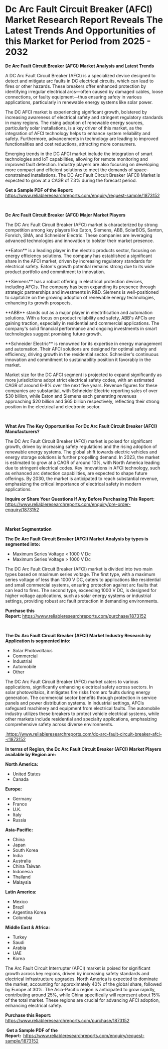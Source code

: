 <p><h1>Dc Arc Fault Circuit Breaker (AFCI) Market Research Report Reveals The Latest Trends And Opportunities of this Market for Period from 2025 - 2032</h1></p><p><strong>Dc Arc Fault Circuit Breaker (AFCI) Market Analysis and Latest Trends</strong></p>
<p><p>A DC Arc Fault Circuit Breaker (AFCI) is a specialized device designed to detect and mitigate arc faults in DC electrical circuits, which can lead to fires or other hazards. These breakers offer enhanced protection by identifying irregular electrical arcs—often caused by damaged cables, loose connections, or faulty equipment—thus ensuring safety in various applications, particularly in renewable energy systems like solar power.</p><p>The DC AFCI market is experiencing significant growth, bolstered by increasing awareness of electrical safety and stringent regulatory standards in many regions. The rising adoption of renewable energy sources, particularly solar installations, is a key driver of this market, as the integration of AFCI technology helps to enhance system reliability and safety. Furthermore, advancements in technology are leading to improved functionalities and cost reductions, attracting more consumers.</p><p>Emerging trends in the DC AFCI market include the integration of smart technologies and IoT capabilities, allowing for remote monitoring and improved fault detection. Industry players are also focusing on developing more compact and efficient solutions to meet the demands of space-constrained installations. The DC Arc Fault Circuit Breaker (AFCI) Market is expected to grow at a CAGR of 7.3% during the forecast period.</p></p>
<p><strong>Get a Sample PDF of the Report:&nbsp;</strong> <a href="https://www.reliableresearchreports.com/enquiry/request-sample/1873152?utm_campaign=10&utm_medium=2&utm_source=Github&utm_content=ia&utm_term=12042025&utm_id=dc-arc-fault-circuit-breaker-afci">https://www.reliableresearchreports.com/enquiry/request-sample/1873152</a></p>
<p>&nbsp;</p>
<p><strong>Dc Arc Fault Circuit Breaker (AFCI) Major Market Players</strong></p>
<p><p>The DC Arc Fault Circuit Breaker (AFCI) market is characterized by strong competition among key players like Eaton, Siemens, ABB, SolarBOS, Santon, Fonrich, SMA, and Schneider Electric. These companies are leveraging advanced technologies and innovation to bolster their market presence.</p><p>**Eaton** is a leading player in the electric products sector, focusing on energy efficiency solutions. The company has established a significant share in the AFCI market, driven by increasing regulatory standards for electrical safety. Eaton's growth potential remains strong due to its wide product portfolio and commitment to innovation.</p><p>**Siemens** has a robust offering in electrical protection devices, including AFCIs. The company has been expanding its presence through strategic partnerships and investments in R&D. Siemens is well-positioned to capitalize on the growing adoption of renewable energy technologies, enhancing its growth prospects.</p><p>**ABB** stands out as a major player in electrification and automation solutions. With a focus on product reliability and safety, ABB's AFCIs are gaining traction, especially in residential and commercial applications. The company's solid financial performance and ongoing investments in smart technologies suggest promising future growth.</p><p>**Schneider Electric** is renowned for its expertise in energy management and automation. Their AFCI solutions are designed for optimal safety and efficiency, driving growth in the residential sector. Schneider's continuous innovation and commitment to sustainability position it favorably in the market.</p><p>Market size for the DC AFCI segment is projected to expand significantly as more jurisdictions adopt strict electrical safety codes, with an estimated CAGR of around 6-8% over the next five years. Revenue figures for these companies are substantial, with Schneider Electric reporting sales of over $30 billion, while Eaton and Siemens each generating revenues approaching $20 billion and $65 billion respectively, reflecting their strong position in the electrical and electronic sector.</p></p>
<p>&nbsp;</p>
<p><strong>What Are The Key Opportunities For Dc Arc Fault Circuit Breaker (AFCI) Manufacturers?</strong></p>
<p><p>The DC Arc Fault Circuit Breaker (AFCI) market is poised for significant growth, driven by increasing safety regulations and the rising adoption of renewable energy systems. The global shift towards electric vehicles and energy storage solutions is further propelling demand. In 2023, the market is estimated to grow at a CAGR of around 10%, with North America leading due to stringent electrical codes. Key innovations in AFCI technology, such as enhanced arc detection capabilities, are expected to shape future offerings. By 2030, the market is anticipated to reach substantial revenue, emphasizing the critical importance of electrical safety in modern applications.</p></p>
<p><strong>Inquire or Share Your Questions If Any Before Purchasing This Report:</strong> <a href="https://www.reliableresearchreports.com/enquiry/pre-order-enquiry/1873152?utm_campaign=10&utm_medium=2&utm_source=Github&utm_content=ia&utm_term=12042025&utm_id=dc-arc-fault-circuit-breaker-afci">https://www.reliableresearchreports.com/enquiry/pre-order-enquiry/1873152</a></p>
<p>&nbsp;</p>
<p><strong>Market Segmentation</strong></p>
<p><strong>The Dc Arc Fault Circuit Breaker (AFCI) Market Analysis by types is segmented into:</strong></p>
<p><ul><li>Maximum Series Voltage < 1000 V Dc</li><li>Maximum Series Voltage > 1000 V Dc</li></ul></p>
<p><p>The DC Arc Fault Circuit Breaker (AFCI) market is divided into two main types based on maximum series voltage. The first type, with a maximum series voltage of less than 1000 V DC, caters to applications like residential and small commercial systems, ensuring protection against arc faults that can lead to fires. The second type, exceeding 1000 V DC, is designed for higher voltage applications, such as solar energy systems or industrial settings, providing robust arc fault protection in demanding environments.</p></p>
<p><strong>Purchase this Report:&nbsp;</strong><a href="https://www.reliableresearchreports.com/purchase/1873152?utm_campaign=10&utm_medium=2&utm_source=Github&utm_content=ia&utm_term=12042025&utm_id=dc-arc-fault-circuit-breaker-afci">https://www.reliableresearchreports.com/purchase/1873152</a></p>
<p>&nbsp;</p>
<p><strong>The Dc Arc Fault Circuit Breaker (AFCI) Market Industry Research by Application is segmented into:</strong></p>
<p><ul><li>Solar Photovoltaics</li><li>Commercial</li><li>Industrial</li><li>Automobile</li><li>Other</li></ul></p>
<p><p>The DC Arc Fault Circuit Breaker (AFCI) market caters to various applications, significantly enhancing electrical safety across sectors. In solar photovoltaics, it mitigates fire risks from arc faults during energy generation. The commercial sector benefits through protection in service panels and power distribution systems. In industrial settings, AFCIs safeguard machinery and equipment from electrical faults. The automobile industry utilizes these breakers to protect vehicle electrical systems, while other markets include residential and specialty applications, emphasizing comprehensive safety across diverse environments.</p></p>
<p><a href="https://www.reliableresearchreports.com/dc-arc-fault-circuit-breaker-afci--r1873152?utm_campaign=10&utm_medium=2&utm_source=Github&utm_content=ia&utm_term=12042025&utm_id=dc-arc-fault-circuit-breaker-afci">&nbsp;https://www.reliableresearchreports.com/dc-arc-fault-circuit-breaker-afci--r1873152</a></p>
<p><strong>In terms of Region, the Dc Arc Fault Circuit Breaker (AFCI) Market Players available by Region are:</strong></p>
<p>
    <p> <strong> North America: </strong>
        <ul>
            <li>United States</li>
            <li>Canada</li>
        </ul>
        </p> 
    <p> <strong> Europe: </strong>
        <ul>
            <li>Germany</li>
            <li>France</li>
            <li>U.K.</li>
            <li>Italy</li>
            <li>Russia</li>
        </ul>
        </p> 
    <p> <strong> Asia-Pacific: </strong>
        <ul>
            <li>China</li>
            <li>Japan</li>
            <li>South Korea</li>
            <li>India</li>
            <li>Australia</li>
            <li>China Taiwan</li>
            <li>Indonesia</li>
            <li>Thailand</li>
            <li>Malaysia</li>
        </ul>
        </p> 
    <p> <strong> Latin America: </strong>
        <ul>
            <li>Mexico</li>
            <li>Brazil</li>
            <li>Argentina Korea</li>
            <li>Colombia</li>
        </ul>
        </p> 
    <p> <strong> Middle East & Africa: </strong>
        <ul>
            <li>Turkey</li>
            <li>Saudi</li>
            <li>Arabia</li>
            <li>UAE</li>
            <li>Korea</li>
        </ul>
    </p>
    </p>
<p><p>The Arc Fault Circuit Interrupter (AFCI) market is poised for significant growth across key regions, driven by increasing safety standards and electrical infrastructure upgrades. North America is expected to dominate the market, accounting for approximately 40% of the global share, followed by Europe at 30%. The Asia-Pacific region is anticipated to grow rapidly, contributing around 25%, while China specifically will represent about 15% of the total market. These regions are crucial for advancing AFCI adoption, enhancing electrical safety.</p></p>
<p><strong>Purchase this Report: </strong><a href="https://www.reliableresearchreports.com/purchase/1873152?utm_campaign=10&utm_medium=2&utm_source=Github&utm_content=ia&utm_term=12042025&utm_id=dc-arc-fault-circuit-breaker-afci">https://www.reliableresearchreports.com/purchase/1873152</a></p>
<p>&nbsp;<strong>Get a Sample PDF of the Report:&nbsp;&nbsp;</strong><a href="https://www.reliableresearchreports.com/enquiry/request-sample/1873152?utm_campaign=10&utm_medium=2&utm_source=Github&utm_content=ia&utm_term=12042025&utm_id=dc-arc-fault-circuit-breaker-afci">https://www.reliableresearchreports.com/enquiry/request-sample/1873152</a></p>
<p><strong></strong></p>
<p><p></p><p></p><p></p></p>